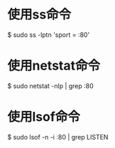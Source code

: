 # 使用ss命令
$ sudo ss -lptn 'sport = :80'

# 使用netstat命令
$ sudo netstat -nlp | grep :80

# 使用lsof命令
$ sudo lsof -n -i :80 | grep LISTEN
